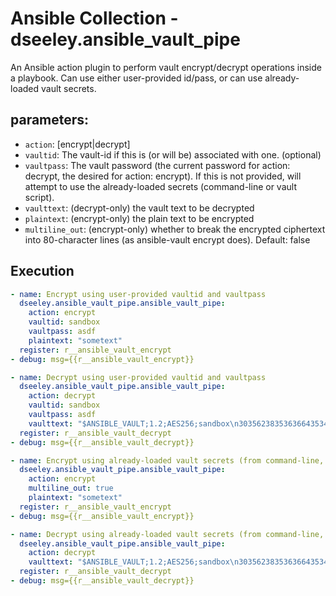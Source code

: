 # Ansible Collection - dseeley.ansible_vault_pipe

An Ansible action plugin to perform vault encrypt/decrypt operations inside a playbook.  Can use either user-provided id/pass, or can use already-loaded vault secrets.

## parameters:
+ `action`: [encrypt|decrypt]
+ `vaultid`: The vault-id if this is (or will be) associated with one. (optional)
+ `vaultpass`: The vault password (the current password for action: decrypt, the desired for action: encrypt).  If this is not provided, will attempt to use the already-loaded secrets (command-line or vault script).
+ `vaulttext`: (decrypt-only) the vault text to be decrypted
+ `plaintext`: (encrypt-only) the plain text to be encrypted
+ `multiline_out`: (encrypt-only) whether to break the encrypted ciphertext into 80-character lines (as ansible-vault encrypt does).  Default: false


## Execution
```yaml
- name: Encrypt using user-provided vaultid and vaultpass
  dseeley.ansible_vault_pipe.ansible_vault_pipe:
    action: encrypt
    vaultid: sandbox
    vaultpass: asdf
    plaintext: "sometext"
  register: r__ansible_vault_encrypt
- debug: msg={{r__ansible_vault_encrypt}}

- name: Decrypt using user-provided vaultid and vaultpass
  dseeley.ansible_vault_pipe.ansible_vault_pipe:
    action: decrypt
    vaultid: sandbox
    vaultpass: asdf
    vaulttext: "$ANSIBLE_VAULT;1.2;AES256;sandbox\n303562383536366435346466313764636533353438653463373765616365623130333633613139326235633064643338316665653531663030643139373131390a323233356239303864343336663238616535386638646566623036383130643638373465646331316664636564376161376137623432616561343631313262620a3561656131353364616136373866343963626561366236653538633734653165"
  register: r__ansible_vault_decrypt
- debug: msg={{r__ansible_vault_decrypt}}

- name: Encrypt using already-loaded vault secrets (from command-line, ansible.cfg etc)
  dseeley.ansible_vault_pipe.ansible_vault_pipe:
    action: encrypt
    multiline_out: true
    plaintext: "sometext"
  register: r__ansible_vault_encrypt
- debug: msg={{r__ansible_vault_encrypt}}

- name: Decrypt using already-loaded vault secrets (from command-line, ansible.cfg etc)
  dseeley.ansible_vault_pipe.ansible_vault_pipe:
    action: decrypt
    vaulttext: "$ANSIBLE_VAULT;1.2;AES256;sandbox\n303562383536366435346466313764636533353438653463373765616365623130333633613139326235633064643338316665653531663030643139373131390a323233356239303864343336663238616535386638646566623036383130643638373465646331316664636564376161376137623432616561343631313262620a3561656131353364616136373866343963626561366236653538633734653165"
  register: r__ansible_vault_decrypt
- debug: msg={{r__ansible_vault_decrypt}}
```
